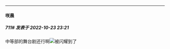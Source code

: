 

*****

####  咲晨  
##### 711#       发表于 2022-10-23 23:21

中等部的舞台剧还行啊<img src="https://static.saraba1st.com/image/smiley/face2017/072.png" referrerpolicy="no-referrer">被闪耀到了

